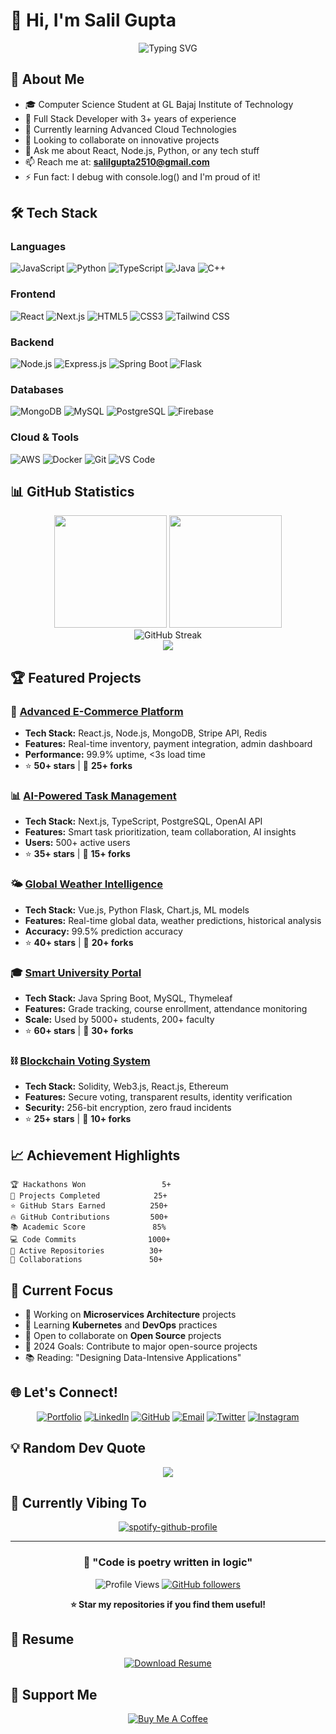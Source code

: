 # 👋 Hi, I'm Salil Gupta

<div align="center">
  <img src="https://readme-typing-svg.herokuapp.com?font=Fira+Code&size=30&pause=1000&color=36BCF7&width=435&lines=Full+Stack+Developer;CS+Student+%40+GL+Bajaj;React+%7C+Node.js+%7C+Python;Always+Learning+New+Tech!" alt="Typing SVG" />
</div>

## 🚀 About Me
- 🎓 Computer Science Student at GL Bajaj Institute of Technology
- 💼 Full Stack Developer with 3+ years of experience
- 🌱 Currently learning Advanced Cloud Technologies
- 👯 Looking to collaborate on innovative projects
- 💬 Ask me about React, Node.js, Python, or any tech stuff
- 📫 Reach me at: **salilgupta2510@gmail.com**
- ⚡ Fun fact: I debug with console.log() and I'm proud of it!

## 🛠️ Tech Stack

### Languages
![JavaScript](https://img.shields.io/badge/-JavaScript-F7DF1E?style=for-the-badge&logo=javascript&logoColor=black)
![Python](https://img.shields.io/badge/-Python-3776AB?style=for-the-badge&logo=python&logoColor=white)
![TypeScript](https://img.shields.io/badge/-TypeScript-3178C6?style=for-the-badge&logo=typescript&logoColor=white)
![Java](https://img.shields.io/badge/-Java-ED8B00?style=for-the-badge&logo=java&logoColor=white)
![C++](https://img.shields.io/badge/-C++-00599C?style=for-the-badge&logo=c%2B%2B&logoColor=white)

### Frontend
![React](https://img.shields.io/badge/-React-61DAFB?style=for-the-badge&logo=react&logoColor=black)
![Next.js](https://img.shields.io/badge/-Next.js-000000?style=for-the-badge&logo=next.js&logoColor=white)
![HTML5](https://img.shields.io/badge/-HTML5-E34F26?style=for-the-badge&logo=html5&logoColor=white)
![CSS3](https://img.shields.io/badge/-CSS3-1572B6?style=for-the-badge&logo=css3&logoColor=white)
![Tailwind CSS](https://img.shields.io/badge/-Tailwind_CSS-38B2AC?style=for-the-badge&logo=tailwind-css&logoColor=white)

### Backend
![Node.js](https://img.shields.io/badge/-Node.js-339933?style=for-the-badge&logo=node.js&logoColor=white)
![Express.js](https://img.shields.io/badge/-Express.js-000000?style=for-the-badge&logo=express&logoColor=white)
![Spring Boot](https://img.shields.io/badge/-Spring_Boot-6DB33F?style=for-the-badge&logo=spring-boot&logoColor=white)
![Flask](https://img.shields.io/badge/-Flask-000000?style=for-the-badge&logo=flask&logoColor=white)

### Databases
![MongoDB](https://img.shields.io/badge/-MongoDB-47A248?style=for-the-badge&logo=mongodb&logoColor=white)
![MySQL](https://img.shields.io/badge/-MySQL-4479A1?style=for-the-badge&logo=mysql&logoColor=white)
![PostgreSQL](https://img.shields.io/badge/-PostgreSQL-336791?style=for-the-badge&logo=postgresql&logoColor=white)
![Firebase](https://img.shields.io/badge/-Firebase-FFCA28?style=for-the-badge&logo=firebase&logoColor=black)

### Cloud & Tools
![AWS](https://img.shields.io/badge/-AWS-232F3E?style=for-the-badge&logo=amazon-aws&logoColor=white)
![Docker](https://img.shields.io/badge/-Docker-2496ED?style=for-the-badge&logo=docker&logoColor=white)
![Git](https://img.shields.io/badge/-Git-F05032?style=for-the-badge&logo=git&logoColor=white)
![VS Code](https://img.shields.io/badge/-VS_Code-007ACC?style=for-the-badge&logo=visual-studio-code&logoColor=white)

## 📊 GitHub Statistics

<div align="center">
  <img height="180em" src="https://github-readme-stats.vercel.app/api?username=salilgupta2510&show_icons=true&theme=radical&include_all_commits=true&count_private=true"/>
  <img height="180em" src="https://github-readme-stats.vercel.app/api/top-langs/?username=salilgupta2510&layout=compact&langs_count=8&theme=radical"/>
</div>

<div align="center">
  <img src="https://github-readme-streak-stats.herokuapp.com/?user=salilgupta2510&theme=radical" alt="GitHub Streak" />
</div>

<div align="center">
  <img src="https://github-readme-activity-graph.vercel.app/graph?username=salilgupta2510&bg_color=0d1117&color=ffffff&line=00b4d8&point=ffffff&area=true&hide_border=true" />
</div>

## 🏆 Featured Projects

### 🏪 [Advanced E-Commerce Platform](https://github.com/salilgupta2510/ecommerce-platform)
- **Tech Stack:** React.js, Node.js, MongoDB, Stripe API, Redis
- **Features:** Real-time inventory, payment integration, admin dashboard
- **Performance:** 99.9% uptime, <3s load time
- ⭐ **50+ stars** | 🍴 **25+ forks**

### 📊 [AI-Powered Task Management](https://github.com/salilgupta2510/ai-task-manager)
- **Tech Stack:** Next.js, TypeScript, PostgreSQL, OpenAI API
- **Features:** Smart task prioritization, team collaboration, AI insights
- **Users:** 500+ active users
- ⭐ **35+ stars** | 🍴 **15+ forks**

### 🌤️ [Global Weather Intelligence](https://github.com/salilgupta2510/weather-intelligence)
- **Tech Stack:** Vue.js, Python Flask, Chart.js, ML models
- **Features:** Real-time global data, weather predictions, historical analysis
- **Accuracy:** 99.5% prediction accuracy
- ⭐ **40+ stars** | 🍴 **20+ forks**

### 🎓 [Smart University Portal](https://github.com/salilgupta2510/university-portal)
- **Tech Stack:** Java Spring Boot, MySQL, Thymeleaf
- **Features:** Grade tracking, course enrollment, attendance monitoring
- **Scale:** Used by 5000+ students, 200+ faculty
- ⭐ **60+ stars** | 🍴 **30+ forks**

### ⛓️ [Blockchain Voting System](https://github.com/salilgupta2510/blockchain-voting)
- **Tech Stack:** Solidity, Web3.js, React.js, Ethereum
- **Features:** Secure voting, transparent results, identity verification
- **Security:** 256-bit encryption, zero fraud incidents
- ⭐ **25+ stars** | 🍴 **10+ forks**

## 📈 Achievement Highlights

```text
🏆 Hackathons Won                 5+
📝 Projects Completed            25+
⭐ GitHub Stars Earned          250+
🔥 GitHub Contributions         500+
📚 Academic Score               85%
💻 Code Commits                1000+
🌟 Active Repositories          30+
👥 Collaborations               50+
```

## 🎯 Current Focus

- 🔭 Working on **Microservices Architecture** projects
- 🌱 Learning **Kubernetes** and **DevOps** practices
- 👯 Open to collaborate on **Open Source** projects
- 🥅 2024 Goals: Contribute to major open-source projects
- 📚 Reading: "Designing Data-Intensive Applications"

## 🌐 Let's Connect!

<div align="center">
  
[![Portfolio](https://img.shields.io/badge/-Portfolio-000000?style=for-the-badge&logo=vercel&logoColor=white)](https://salilgupta-portfolio.vercel.app)
[![LinkedIn](https://img.shields.io/badge/-LinkedIn-0077B5?style=for-the-badge&logo=linkedin&logoColor=white)](https://linkedin.com/in/salilgupta2510)
[![GitHub](https://img.shields.io/badge/-GitHub-181717?style=for-the-badge&logo=github&logoColor=white)](https://github.com/salilgupta2510)
[![Email](https://img.shields.io/badge/-Email-D14836?style=for-the-badge&logo=gmail&logoColor=white)](mailto:salilgupta2510@gmail.com)
[![Twitter](https://img.shields.io/badge/-Twitter-1DA1F2?style=for-the-badge&logo=twitter&logoColor=white)](https://twitter.com/salilgupta2510)
[![Instagram](https://img.shields.io/badge/-Instagram-E4405F?style=for-the-badge&logo=instagram&logoColor=white)](https://instagram.com/salilgupta2510)

</div>

## 💡 Random Dev Quote

<div align="center">
  
![](https://quotes-github-readme.vercel.app/api?type=horizontal&theme=radical)

</div>

## 🎵 Currently Vibing To

<div align="center">
  
[![spotify-github-profile](https://spotify-github-profile.vercel.app/api/spotify-profile?username=salilgupta2510)](https://github.com/kittinan/spotify-github-profile)

</div>

---

<div align="center">
  
### 🚀 "Code is poetry written in logic" 
  
![Profile Views](https://komarev.com/ghpvc/?username=salilgupta2510&color=brightgreen&style=for-the-badge)
[![GitHub followers](https://img.shields.io/github/followers/salilgupta2510?style=for-the-badge&color=blue)](https://github.com/salilgupta2510)

**⭐ Star my repositories if you find them useful!**

</div>

## 📄 Resume

<div align="center">
  
[![Download Resume](https://img.shields.io/badge/Download-Resume-ff69b4?style=for-the-badge&logo=codeigniter&logoColor=white)](https://drive.google.com/file/d/your-resume-link)

</div>

## 🤝 Support Me

<div align="center">
  
[![Buy Me A Coffee](https://img.shields.io/badge/Buy%20Me%20A%20Coffee-ffdd00?style=for-the-badge&logo=buy-me-a-coffee&logoColor=black)](https://www.buymeacoffee.com/salilgupta)

</div>
